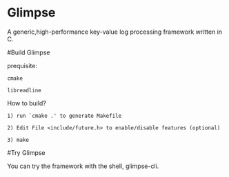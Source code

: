 Glimpse
=======

A generic,high-performance key-value log processing framework written in C.

#Build Glimpse

prequisite:

	cmake

	libreadline


How to build?

	1) run `cmake .' to generate Makefile

	2) Edit File <include/future.h> to enable/disable features (optional)

	3) make

#Try Glimpse

You can try the framework with the shell, glimpse-cli.
	

